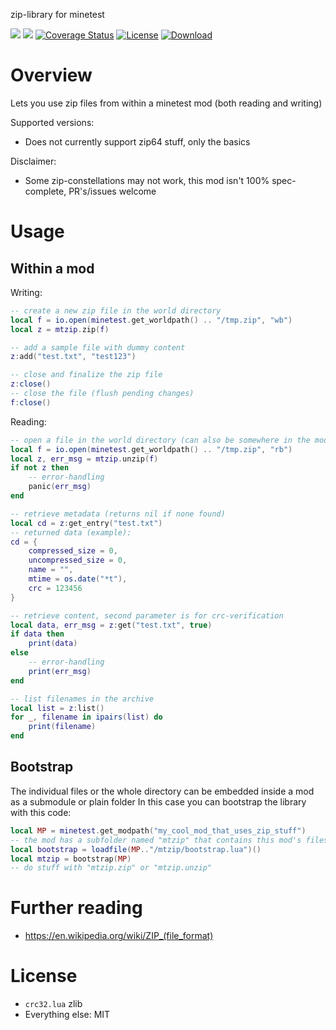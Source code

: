 
zip-library for minetest

![](https://github.com/BuckarooBanzay/mtzip/workflows/luacheck/badge.svg)
![](https://github.com/BuckarooBanzay/mtzip/workflows/test/badge.svg)
[![Coverage Status](https://coveralls.io/repos/github/BuckarooBanzay/mtzip/badge.svg?branch=master)](https://coveralls.io/github/BuckarooBanzay/mtzip?branch=master)
[![License](https://img.shields.io/badge/License-MIT%20and%20CC%20BY--SA%203.0-green.svg)](license.txt)
[![Download](https://img.shields.io/badge/Download-ContentDB-blue.svg)](https://content.minetest.net/packages/BuckarooBanzay/mtzip)

# Overview

Lets you use zip files from within a minetest mod (both reading and writing)

Supported versions:
* Does not currently support zip64 stuff, only the basics

Disclaimer:
* Some zip-constellations may not work, this mod isn't 100% spec-complete, PR's/issues welcome

# Usage

## Within a mod

Writing:
```lua
-- create a new zip file in the world directory
local f = io.open(minetest.get_worldpath() .. "/tmp.zip", "wb")
local z = mtzip.zip(f)

-- add a sample file with dummy content
z:add("test.txt", "test123")

-- close and finalize the zip file
z:close()
-- close the file (flush pending changes)
f:close()
```

Reading:
```lua
-- open a file in the world directory (can also be somewhere in the mod itself)
local f = io.open(minetest.get_worldpath() .. "/tmp.zip", "rb")
local z, err_msg = mtzip.unzip(f)
if not z then
    -- error-handling
    panic(err_msg)
end

-- retrieve metadata (returns nil if none found)
local cd = z:get_entry("test.txt")
-- returned data (example):
cd = {
    compressed_size = 0,
    uncompressed_size = 0,
    name = "",
    mtime = os.date("*t"),
    crc = 123456
}

-- retrieve content, second parameter is for crc-verification
local data, err_msg = z:get("test.txt", true)
if data then
    print(data)
else
    -- error-handling
    print(err_msg)
end

-- list filenames in the archive
local list = z:list()
for _, filename in ipairs(list) do
    print(filename)
end
```

## Bootstrap

The individual files or the whole directory can be embedded inside a mod as a submodule or plain folder
In this case you can bootstrap the library with this code:

```lua
local MP = minetest.get_modpath("my_cool_mod_that_uses_zip_stuff")
-- the mod has a subfolder named "mtzip" that contains this mod's files
local bootstrap = loadfile(MP.."/mtzip/bootstrap.lua")()
local mtzip = bootstrap(MP)
-- do stuff with "mtzip.zip" or "mtzip.unzip"
```

# Further reading

* https://en.wikipedia.org/wiki/ZIP_(file_format)

# License

* `crc32.lua` zlib
* Everything else: MIT
